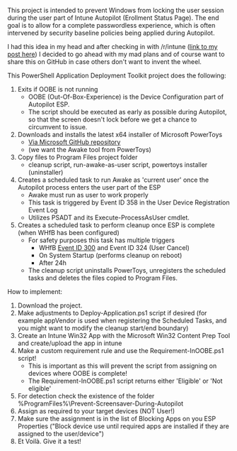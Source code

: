 This project is intended to prevent  Windows from locking the user session during the user part of Intune Autopilot (Erollment Status Page). 
The end goal is to allow for a complete passwordless experience, which is often intervened by security baseline policies being applied during Autopilot.

I had this idea in my head and after checking in with /r/intune ([link to my post here](https://www.reddit.com/r/Intune/comments/18o9ue5/lock_screen_screen_saver_during_autopilot/)) I decided to go ahead with my mad plans and of course want to share this on GitHub in case others don't want to invent the wheel.

This PowerShell Application Deployment Toolkit project does the following:

1. Exits if OOBE is not running
   - OOBE (Out-Of-Box-Experience) is the Device Configuration part of Autopilot ESP.
   - The script should be executed as early as possible during Autopilot, so that the screen doesn't lock before we get a chance to circumvent to issue. 
2. Downloads and installs the latest x64 installer of Microsoft PowerToys 
   - [Via Microsoft GitHub repository](https://github.com/microsoft/PowerToys)
   - (we want the Awake tool from PowerToys)
3. Copy files to Program Files project folder
   - cleanup script, run-awake-as-user script, powertoys installer (uninstaller)
4. Creates a scheduled task to run Awake as 'current user' once the Autopilot process enters the user part of the ESP 
   - Awake must run as user to work properly
   - This task is triggered by Event ID 358 in the User Device Registration Event Log
   - Utilizes PSADT and its Execute-ProcessAsUser cmdlet.
5. Creates a scheduled task to perform cleanup once ESP is complete (when WHfB has been configured)
   - For safety purposes this task has multiple triggers
     - WHfB [Event ID 300](https://learn.microsoft.com/en-us/troubleshoot/windows-client/user-profiles-and-logon/event-id-300-windows-hello-successfully-created-in-windows-10) and Event ID 324 (User Cancel)
     - On System Startup (performs cleanup on reboot)
     - After 24h
   - The cleanup script uninstalls PowerToys, unregisters the scheduled tasks and deletes the files copied to Program Files.
  
How to implement:
1. Download the project.
2. Make adjustments to Deploy-Application.ps1 script if desired (for example appVendor is used when registering the Scheduled Tasks, and you might want to modify the cleanup start/end boundary)
3. Create an Intune Win32 App with the Microsoft Win32 Content Prep Tool and create/upload the app in intune
4. Make a custom requirement rule and use the Requirement-InOOBE.ps1 script!
   - This is important as this will prevent the script from assigning on devices where OOBE is complete!
   - The Requirement-InOOBE.ps1 script returns either 'Eligible' or 'Not eligible'
5. For detection check the existence of the folder %ProgramFiles%\Prevent-Screensaver-During-Autopilot
6. Assign as required to your target devices (NOT User!)
7. Make sure the assignment is in the list of Blocking Apps on you ESP Properties ("Block device use until required apps are installed if they are assigned to the user/device")
8. Et Voilà. Give it a test!

